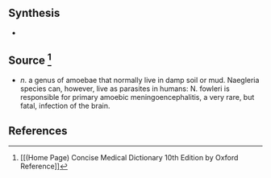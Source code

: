 ## Synthesis
- 
## Source [^1]
- $n$. a genus of amoebae that normally live in damp soil or mud. Naegleria species can, however, live as parasites in humans: N. fowleri is responsible for primary amoebic meningoencephalitis, a very rare, but fatal, infection of the brain.
## References

[^1]: [[(Home Page) Concise Medical Dictionary 10th Edition by Oxford Reference]]